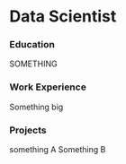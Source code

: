 # Data Scientist

### Education
SOMETHING 

### Work Experience
Something big

### Projects
something A
Something B
